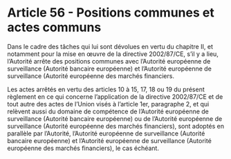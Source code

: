 # Article 56 - Positions communes et actes communs


Dans le cadre des tâches qui lui sont dévolues en vertu du chapitre II, et notamment pour la mise en œuvre de la directive 2002/87/CE, s’il y a lieu, l’Autorité arrête des positions communes avec l’Autorité européenne de surveillance (Autorité bancaire européenne) et l’Autorité européenne de surveillance (Autorité européenne des marchés financiers.

Les actes arrêtés en vertu des articles 10 à 15, 17, 18 ou 19 du présent règlement en ce qui concerne l’application de la directive 2002/87/CE et de tout autre des actes de l’Union visés à l’article 1er, paragraphe 2, et qui relèvent aussi du domaine de compétence de l’Autorité européenne de surveillance (Autorité bancaire européenne) ou de l’Autorité européenne de surveillance (Autorité européenne des marchés financiers), sont adoptés en parallèle par l’Autorité, l’Autorité européenne de surveillance (Autorité bancaire européenne) et l’Autorité européenne de surveillance (Autorité européenne des marchés financiers), le cas échéant.

